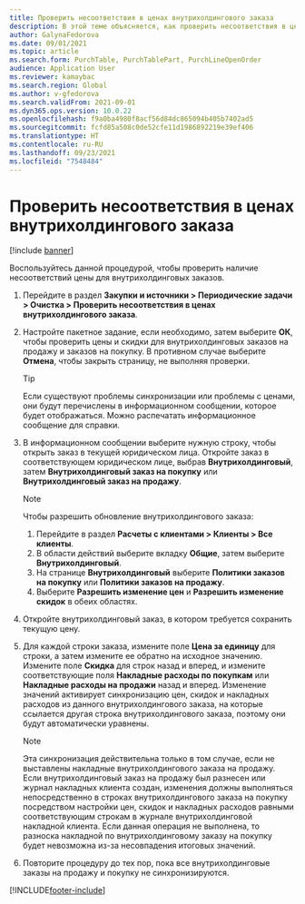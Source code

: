 ```yaml
---
title: Проверить несоответствия в ценах внутрихолдингового заказа
description: В этой теме объясняется, как проверить несоответствия в ценах внутрихолдингового заказа
author: GalynaFedorova
ms.date: 09/01/2021
ms.topic: article
ms.search.form: PurchTable, PurchTablePart, PurchLineOpenOrder
audience: Application User
ms.reviewer: kamaybac
ms.search.region: Global
ms.author: v-gfedorova
ms.search.validFrom: 2021-09-01
ms.dyn365.ops.version: 10.0.22
ms.openlocfilehash: f9a0ba4980f8acf56d84dc865094b405b7402ad5
ms.sourcegitcommit: fcfd85a508c0de52cfe11d1986892219e39ef406
ms.translationtype: HT
ms.contentlocale: ru-RU
ms.lasthandoff: 09/23/2021
ms.locfileid: "7548484"
---
```

# <a name="check-intercompany-order-price-discrepancies"></a>Проверить несоответствия в ценах внутрихолдингового заказа

[!include [banner](../../includes/banner.md)]

Воспользуйтесь данной процедурой, чтобы проверить наличие несоответствий цены для внутрихолдинговых заказов.

1. Перейдите в раздел **Закупки и источники \> Периодические задачи \> Очистка \> Проверить несоответствия в ценах внутрихолдингового заказа**.
1. Настройте пакетное задание, если необходимо, затем выберите **ОК**, чтобы проверить цены и скидки для внутрихолдинговых заказов на продажу и заказов на покупку. В противном случае выберите **Отмена**, чтобы закрыть страницу, не выполняя проверки.

    > [!TIP]
    > Если существуют проблемы синхронизации или проблемы с ценами, они будут перечислены в информационном сообщении, которое будет отображаться. Можно распечатать информационное сообщение для справки.

1. В информационном сообщении выберите нужную строку, чтобы открыть заказ в текущей юридическом лица. Откройте заказ в соответствующем юридическом лице, выбрав **Внутрихолдинговый**, затем **Внутрихолдинговый заказ на покупку** или **Внутрихолдинговый заказ на продажу**.

    > [!NOTE]
    > Чтобы разрешить обновление внутрихолдингового заказа:
    >
    > 1. Перейдите в раздел **Расчеты с клиентами \> Клиенты \> Все клиенты**.
    > 1. В области действий выберите вкладку **Общие**, затем выберите **Внутрихолдинговый**.
    > 1. На странице **Внутрихолдинговый** выберите **Политики заказов на покупку** или **Политики заказов на продажу**.
    > 1. Выберите **Разрешить изменение цен** и **Разрешить изменение скидок** в обеих областях.

1. Откройте внутрихолдинговый заказ, в котором требуется сохранить текущую цену.
1. Для каждой строки заказа, измените поле **Цена за единицу** для строки, а затем измените ее обратно на исходное значению. Измените поле **Скидка** для строк назад и вперед, и измените соответствующие поля **Накладные расходы по покупкам** или **Накладные расходы на продажи** назад и вперед. Изменение значений активирует синхронизацию цен, скидок и накладных расходов из данного внутрихолдингового заказа, на которые ссылается другая строка внутрихолдингового заказа, поэтому они будут автоматически уравнены.

    > [!NOTE]
    > Эта синхронизация действительна только в том случае, если не выставлены накладные внутрихолдингового заказа на продажу. Если внутрихолдинговый заказ на продажу был разнесен или журнал накладных клиента создан, изменения должны выполняться непосредственно в строках внутрихолдингового заказа на покупку посредством настройки цен, скидок и накладных расходов равными соответствующим строкам в журнале внутрихолдинговой накладной клиента. Если данная операция не выполнена, то разноска накладной по внутрихолдинговому заказу на покупку будет невозможна из-за несовпадения итоговых значений.

1. Повторите процедуру до тех пор, пока все внутрихолдинговые заказы на продажу и покупку не синхронизируются.

[!INCLUDE[footer-include](../../includes/footer-banner.md)]
